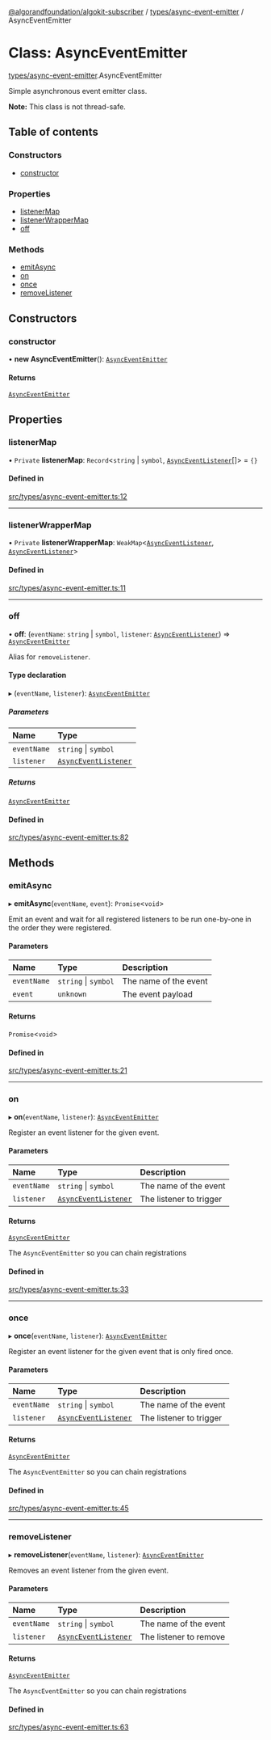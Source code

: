 [@algorandfoundation/algokit-subscriber](../README.md) / [types/async-event-emitter](../modules/types_async_event_emitter.md) / AsyncEventEmitter

# Class: AsyncEventEmitter

[types/async-event-emitter](../modules/types_async_event_emitter.md).AsyncEventEmitter

Simple asynchronous event emitter class.

**Note:** This class is not thread-safe.

## Table of contents

### Constructors

- [constructor](types_async_event_emitter.AsyncEventEmitter.md#constructor)

### Properties

- [listenerMap](types_async_event_emitter.AsyncEventEmitter.md#listenermap)
- [listenerWrapperMap](types_async_event_emitter.AsyncEventEmitter.md#listenerwrappermap)
- [off](types_async_event_emitter.AsyncEventEmitter.md#off)

### Methods

- [emitAsync](types_async_event_emitter.AsyncEventEmitter.md#emitasync)
- [on](types_async_event_emitter.AsyncEventEmitter.md#on)
- [once](types_async_event_emitter.AsyncEventEmitter.md#once)
- [removeListener](types_async_event_emitter.AsyncEventEmitter.md#removelistener)

## Constructors

### constructor

• **new AsyncEventEmitter**(): [`AsyncEventEmitter`](types_async_event_emitter.AsyncEventEmitter.md)

#### Returns

[`AsyncEventEmitter`](types_async_event_emitter.AsyncEventEmitter.md)

## Properties

### listenerMap

• `Private` **listenerMap**: `Record`\<`string` \| `symbol`, [`AsyncEventListener`](../modules/types_async_event_emitter.md#asynceventlistener)[]\> = `{}`

#### Defined in

[src/types/async-event-emitter.ts:12](https://github.com/algorandfoundation/algokit-subscriber-ts/blob/main/src/types/async-event-emitter.ts#L12)

___

### listenerWrapperMap

• `Private` **listenerWrapperMap**: `WeakMap`\<[`AsyncEventListener`](../modules/types_async_event_emitter.md#asynceventlistener), [`AsyncEventListener`](../modules/types_async_event_emitter.md#asynceventlistener)\>

#### Defined in

[src/types/async-event-emitter.ts:11](https://github.com/algorandfoundation/algokit-subscriber-ts/blob/main/src/types/async-event-emitter.ts#L11)

___

### off

• **off**: (`eventName`: `string` \| `symbol`, `listener`: [`AsyncEventListener`](../modules/types_async_event_emitter.md#asynceventlistener)) => [`AsyncEventEmitter`](types_async_event_emitter.AsyncEventEmitter.md)

Alias for `removeListener`.

#### Type declaration

▸ (`eventName`, `listener`): [`AsyncEventEmitter`](types_async_event_emitter.AsyncEventEmitter.md)

##### Parameters

| Name | Type |
| :------ | :------ |
| `eventName` | `string` \| `symbol` |
| `listener` | [`AsyncEventListener`](../modules/types_async_event_emitter.md#asynceventlistener) |

##### Returns

[`AsyncEventEmitter`](types_async_event_emitter.AsyncEventEmitter.md)

#### Defined in

[src/types/async-event-emitter.ts:82](https://github.com/algorandfoundation/algokit-subscriber-ts/blob/main/src/types/async-event-emitter.ts#L82)

## Methods

### emitAsync

▸ **emitAsync**(`eventName`, `event`): `Promise`\<`void`\>

Emit an event and wait for all registered listeners to be run one-by-one
in the order they were registered.

#### Parameters

| Name | Type | Description |
| :------ | :------ | :------ |
| `eventName` | `string` \| `symbol` | The name of the event |
| `event` | `unknown` | The event payload |

#### Returns

`Promise`\<`void`\>

#### Defined in

[src/types/async-event-emitter.ts:21](https://github.com/algorandfoundation/algokit-subscriber-ts/blob/main/src/types/async-event-emitter.ts#L21)

___

### on

▸ **on**(`eventName`, `listener`): [`AsyncEventEmitter`](types_async_event_emitter.AsyncEventEmitter.md)

Register an event listener for the given event.

#### Parameters

| Name | Type | Description |
| :------ | :------ | :------ |
| `eventName` | `string` \| `symbol` | The name of the event |
| `listener` | [`AsyncEventListener`](../modules/types_async_event_emitter.md#asynceventlistener) | The listener to trigger |

#### Returns

[`AsyncEventEmitter`](types_async_event_emitter.AsyncEventEmitter.md)

The `AsyncEventEmitter` so you can chain registrations

#### Defined in

[src/types/async-event-emitter.ts:33](https://github.com/algorandfoundation/algokit-subscriber-ts/blob/main/src/types/async-event-emitter.ts#L33)

___

### once

▸ **once**(`eventName`, `listener`): [`AsyncEventEmitter`](types_async_event_emitter.AsyncEventEmitter.md)

Register an event listener for the given event that is only fired once.

#### Parameters

| Name | Type | Description |
| :------ | :------ | :------ |
| `eventName` | `string` \| `symbol` | The name of the event |
| `listener` | [`AsyncEventListener`](../modules/types_async_event_emitter.md#asynceventlistener) | The listener to trigger |

#### Returns

[`AsyncEventEmitter`](types_async_event_emitter.AsyncEventEmitter.md)

The `AsyncEventEmitter` so you can chain registrations

#### Defined in

[src/types/async-event-emitter.ts:45](https://github.com/algorandfoundation/algokit-subscriber-ts/blob/main/src/types/async-event-emitter.ts#L45)

___

### removeListener

▸ **removeListener**(`eventName`, `listener`): [`AsyncEventEmitter`](types_async_event_emitter.AsyncEventEmitter.md)

Removes an event listener from the given event.

#### Parameters

| Name | Type | Description |
| :------ | :------ | :------ |
| `eventName` | `string` \| `symbol` | The name of the event |
| `listener` | [`AsyncEventListener`](../modules/types_async_event_emitter.md#asynceventlistener) | The listener to remove |

#### Returns

[`AsyncEventEmitter`](types_async_event_emitter.AsyncEventEmitter.md)

The `AsyncEventEmitter` so you can chain registrations

#### Defined in

[src/types/async-event-emitter.ts:63](https://github.com/algorandfoundation/algokit-subscriber-ts/blob/main/src/types/async-event-emitter.ts#L63)
